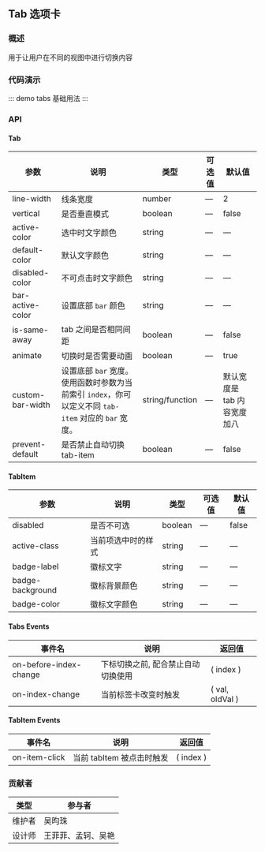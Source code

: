 ## Tab 选项卡

### 概述

用于让用户在不同的视图中进行切换内容

### 代码演示

::: demo tabs
基础用法
:::

### API

#### Tab
| 参数      | 说明          | 类型      | 可选值                           | 默认值  |
|---------- |-------------- |---------- |--------------------------------  |-------- |
| line-width | 线条宽度 | number | — | 2 |
| vertical | 是否垂直模式 | boolean | — | false |
| active-color | 选中时文字颜色 | string | — | — |
| default-color | 默认文字颜色 | string | — | — |
| disabled-color | 不可点击时文字颜色 | string | — | — |
| bar-active-color | 设置底部 `bar` 颜色 | string | — | — |
| is-same-away | tab 之间是否相同间距 | boolean | — | false |
| animate | 切换时是否需要动画 | boolean | — | true |
| custom-bar-width | 设置底部 `bar` 宽度。使用函数时参数为当前索引 `index`，你可以定义不同 `tab-item` 对应的 `bar` 宽度。 | string/function | — | 默认宽度是 tab 内容宽度加八 |
| prevent-default | 是否禁止自动切换 tab-item | boolean | — | false |

#### TabItem
| 参数      | 说明          | 类型      | 可选值                           | 默认值  |
|---------- |-------------- |---------- |--------------------------------  |-------- |
| disabled | 是否不可选 | boolean | — | false |
| active-class | 当前项选中时的样式 | string | — | — |
| badge-label | 徽标文字 | string | — | — |
| badge-background | 徽标背景颜色 | string | — | — |
| badge-color | 徽标文字颜色 | string | — | — |

#### Tabs Events
| 事件名      | 说明          | 返回值                           |
|---------- |-------------- |--------------------------------  |
| on-before-index-change | 下标切换之前, 配合禁止自动切换使用 | ( index ) |
| on-index-change | 当前标签卡改变时触发 | ( val, oldVal ) |

#### TabItem Events
| 事件名      | 说明          | 返回值                           |
|---------- |-------------- |--------------------------------  |
| on-item-click | 当前 tabItem 被点击时触发 | ( index ) |

### 贡献者
| 类型       | 参与者                          |
|---------- |--------------------------------  |
| 维护者 | 吴昀珠 |
| 设计师 | 王菲菲、孟轲、吴艳 |

